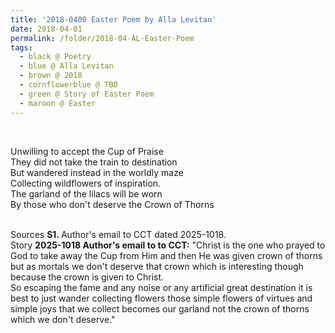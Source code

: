 ```yaml
---
title: '2018-0400 Easter Poem by Alla Levitan'
date: 2018-04-01
permalink: /folder/2018-04-AL-Easter-Poem
tags:
  - black @ Poetry
  - blue @ Alla Levitan
  - brown @ 2018
  - cornflowerblue @ TBD
  - green @ Story of Easter Poem
  - maroon @ Easter
---
```


<br>

<p>
Unwilling to accept the Cup of Praise<br>
They did not take the train to destination<br>
But wandered instead in the worldly maze<br>
Collecting wildflowers of inspiration.<br>
The garland of the lilacs will be worn<br>
By those who don't deserve the Crown of Thorns
</p>

<br>

<wave-list>
<list-title color="DarkSeaGreen" width="40">Sources</list-title>
  <list-item color="BlanchedAlmond"  width="280"><b>S1. </b> Author's email to CCT dated 2025-1018.</list-item>
</wave-list>

<br>

<wave-list>
<list-title color="DarkSeaGreen" width="25">Story</list-title>
  <list-item color="BlanchedAlmond"  width="280"><b>2025-1018 Author's email to to CCT:</b> "Christ is the one who prayed to God to take away the Cup from Him and then He was given crown of thorns but as mortals we don't deserve that crown which is interesting though because the crown is given to Christ.<br>
So escaping the fame and any noise or any artificial great destination it is best to just wander collecting flowers those simple flowers of virtues and simple joys that we collect becomes our garland not the crown of thorns which we don't deserve."</list-item>
</wave-list>